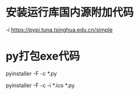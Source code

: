 # 安装运行库国内源附加代码
 -i https://pypi.tuna.tsinghua.edu.cn/simple
 # py打包exe代码
 pyinstaller -F -c *.py
 
 pyinstaller -F -c -i *.ico *.py
